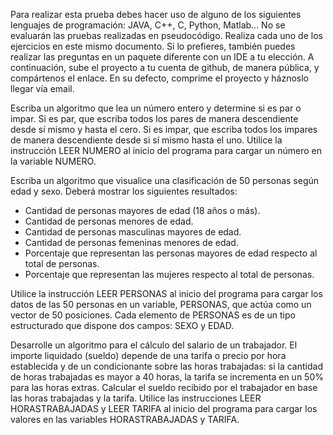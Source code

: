Para realizar esta prueba debes hacer uso de alguno de los siguientes lenguajes de programación: JAVA, C++, C, Python, Matlab...
No se evaluarán las pruebas realizadas en pseudocódigo. Realiza cada uno de los ejercicios en este mismo documento.
Si lo prefieres, también puedes realizar las preguntas en un paquete diferente con un IDE a tu elección.
A continuación, sube el proyecto a tu cuenta de github, de manera pública, y compártenos el enlace. En su defecto, comprime el proyecto y háznoslo llegar vía email. 


Escriba un algoritmo que lea un número entero y determine si es par o impar. Si es par, que escriba todos los pares de manera descendiente desde sí mismo y hasta el cero.
Si es impar, que escriba todos los impares de manera descendiente desde si sí mismo hasta el uno.
Utilice la instrucción LEER NUMERO al inicio del programa para cargar un número en la variable NUMERO.


Escriba un algoritmo que visualice una clasificación de 50 personas según edad y sexo. Deberá mostrar los siguientes resultados:
 - Cantidad de personas mayores de edad (18 años o más).
 - Cantidad de personas menores de edad.
 - Cantidad de personas masculinas mayores de edad.
 - Cantidad de personas femeninas menores de edad.
 - Porcentaje que representan las personas mayores de edad respecto al total de personas.
 - Porcentaje que representan las mujeres respecto al total de personas.

Utilice la instrucción LEER PERSONAS al inicio del programa para cargar los datos de las 50 personas en un variable, PERSONAS, que actúa como un vector de 50 posiciones.
Cada elemento de PERSONAS es de un tipo estructurado que dispone dos campos: SEXO y EDAD.


Desarrolle un algoritmo para el cálculo del salario de un trabajador.
El importe liquidado (sueldo) depende de una tarifa o precio por hora establecida y de un condicionante sobre las horas trabajadas:
si la cantidad de horas trabajadas es mayor a 40 horas, la tarifa se incrementa en un 50% para las horas extras.
Calcular el sueldo recibido por el trabajador en base las horas trabajadas y la tarifa.
Utilice las instrucciones LEER HORASTRABAJADAS y LEER TARIFA al inicio del programa para cargar los valores en las variables HORASTRABAJADAS y TARIFA.
